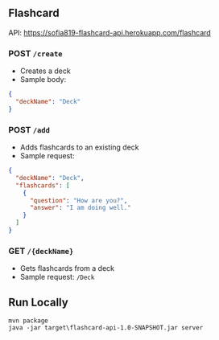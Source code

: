 ## Flashcard

API: https://sofia819-flashcard-api.herokuapp.com/flashcard

### POST `/create`

- Creates a deck
- Sample body:

```json
{
  "deckName": "Deck"
}
```

### POST `/add`

- Adds flashcards to an existing deck
- Sample request:

```json
{
  "deckName": "Deck",
  "flashcards": [
    {
      "question": "How are you?",
      "answer": "I am doing well."
    }
  ]
}
```

### GET `/{deckName}`

- Gets flashcards from a deck
- Sample request: `/Deck`

## Run Locally

```ignorelang
mvn package
java -jar target\flashcard-api-1.0-SNAPSHOT.jar server
```